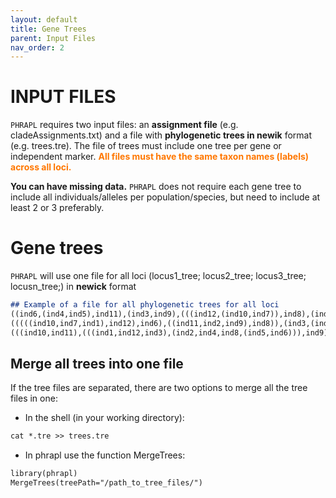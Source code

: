 ```yaml
---
layout: default
title: Gene Trees
parent: Input Files
nav_order: 2
---
```


INPUT FILES
=======

`PHRAPL` requires two input files: an **assignment file** (e.g. cladeAssignments.txt) and a file with **phylogenetic trees in newik** format (e.g. trees.tre). The file of trees must include one tree per gene or independent marker. __<font color='#ff7700'>All files must have the same taxon names (labels) across all loci.</font>__

**You can have missing data.** `PHRAPL` does not require each gene tree to include all individuals/alleles per population/species, but need to include at least 2 or 3 preferably.



# Gene trees
`PHRAPL` will use one file for all loci (locus1_tree; locus2_tree; locus3_tree; locusn_tree;) in **newick** format

```markdown
## Example of a file for all phylogenetic trees for all loci  
((ind6,(ind4,ind5),ind11),(ind3,ind9),(((ind12,(ind10,ind7)),ind8),(ind1,ind2)));
(((((ind10,ind7,ind1),ind12),ind6),((ind11,ind2,ind9),ind8)),(ind3,(ind4,ind5)));
(((ind10,ind11),(((ind1,ind12,ind3),(ind2,ind4,ind8,(ind5,ind6))),ind9)),ind7);
```


## Merge all trees into one file
If the tree files are separated, there are two options to merge all the tree files in one:
*	In the shell (in your working directory): 
```markdown
cat *.tre >> trees.tre
```

*	In phrapl use the function MergeTrees:  
```markdown
library(phrapl)
MergeTrees(treePath="/path_to_tree_files/")
```
